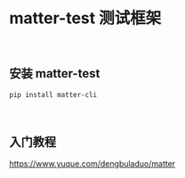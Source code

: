 # matter-test 测试框架

<br>

## 安装 matter-test

``` bash
pip install matter-cli
```
<br>

## 入门教程

https://www.yuque.com/dengbuladuo/matter

<br>



